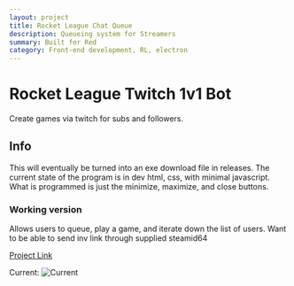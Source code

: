 ```yaml
---
layout: project
title: Rocket League Chat Queue
description: Queueing system for Streamers
summary: Built for Red
category: Front-end development, RL, electron
---
```


# Rocket League Twitch 1v1 Bot
Create games via twitch for subs and followers.

## Info
This will eventually be turned into an exe download file in releases.
The current state of the program is in dev html, css, with minimal javascript.
What is programmed is just the minimize, maximize, and close buttons.


### Working version
Allows users to queue, play a game, and iterate down the list of users.
Want to be able to send inv link through supplied steamid64

[Project Link](https://github.com/zacierka/RL-Gamebot/)

Current: 
![Current](https://i.imgur.com/rZvamAq.png)
